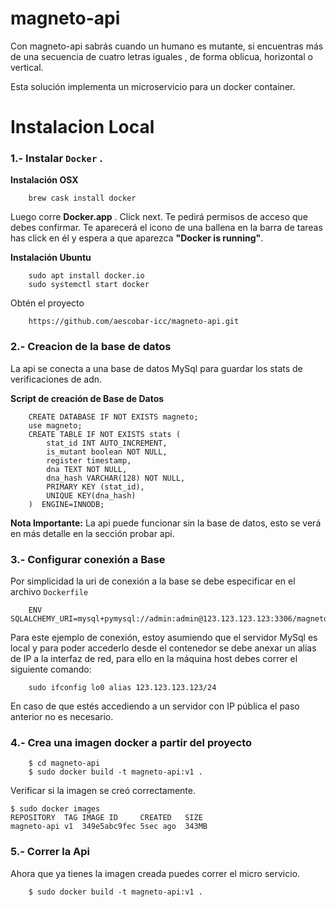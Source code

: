 # magneto-api

Con magneto-api sabrás cuando un humano es mutante, si encuentras más de una secuencia de cuatro letras iguales , de forma oblicua, horizontal o vertical. 

Esta solución implementa un microservicio para un docker container.

# Instalacion Local
### 1.- Instalar `Docker` .

**Instalación OSX**

        brew cask install docker
Luego corre **Docker.app** . Click next. Te pedirá permisos de acceso que debes confirmar. Te aparecerá el icono de una ballena en la barra de tareas has click en él y espera a que aparezca **"Docker is running"**.   

**Instalación Ubuntu**

        sudo apt install docker.io
        sudo systemctl start docker


Obtén  el proyecto

        https://github.com/aescobar-icc/magneto-api.git

### 2.- Creacion de la base de datos
La api se conecta a una base de datos MySql para guardar los stats de verificaciones de adn.

**Script de creación de Base de Datos**
		
		CREATE DATABASE IF NOT EXISTS magneto;
		use magneto;
		CREATE TABLE IF NOT EXISTS stats (
		    stat_id INT AUTO_INCREMENT,
		    is_mutant boolean NOT NULL,
		    register timestamp,
		    dna TEXT NOT NULL,
		    dna_hash VARCHAR(128) NOT NULL,
		    PRIMARY KEY (stat_id),
		    UNIQUE KEY(dna_hash)
		)  ENGINE=INNODB;
**Nota Importante:** La api puede funcionar sin la base de datos, esto se verá en más detalle en la sección probar api.

### 3.- Configurar conexión a Base
Por simplicidad la uri de conexión a la base se debe especificar en el archivo `Dockerfile`

		ENV SQLALCHEMY_URI=mysql+pymysql://admin:admin@123.123.123.123:3306/magneto
Para este ejemplo de conexión, estoy asumiendo que el servidor MySql es local y para poder accederlo desde el contenedor se debe anexar un alias de IP a la interfaz de red, para ello en la máquina host debes correr el siguiente comando:

		sudo ifconfig lo0 alias 123.123.123.123/24
En caso de que estés accediendo a un servidor con IP pública el paso anterior no es necesario.

### 4.- Crea una imagen docker a partir del proyecto

        $ cd magneto-api
        $ sudo docker build -t magneto-api:v1 .
        
 Verificar si la imagen se creó correctamente.

	$ sudo docker images
	REPOSITORY  TAG IMAGE ID     CREATED   SIZE 
	magneto-api v1  349e5abc9fec 5sec ago  343MB
### 5.- Correr la Api 
Ahora que ya tienes la imagen creada puedes correr el micro servicio.

        $ sudo docker build -t magneto-api:v1 .